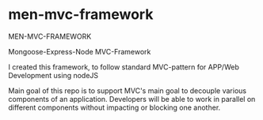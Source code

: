 # men-mvc-framework

MEN-MVC-FRAMEWORK

Mongoose-Express-Node 
MVC-Framework

I created this framework, to follow
standard MVC-pattern for 
APP/Web Development using nodeJS

Main goal of this repo is to support MVC's main goal
to decouple various components of an application.
Developers will be able to work in parallel on
different components without impacting or blocking one another.
